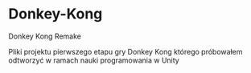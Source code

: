 # Donkey-Kong
Donkey Kong Remake

Pliki projektu pierwszego etapu gry Donkey Kong którego próbowałem odtworzyć w ramach nauki programowania w Unity
